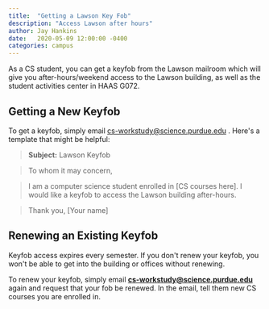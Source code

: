 ```yaml
---
title:  "Getting a Lawson Key Fob"
description: "Access Lawson after hours"
author: Jay Hankins
date:   2020-05-09 12:00:00 -0400
categories: campus
---
```


As a CS student, you can get a keyfob from the Lawson mailroom which will give you after-hours/weekend access to the Lawson building, as well as the student activities center in HAAS G072.

## Getting a New Keyfob
To get a keyfob, simply email cs-workstudy@science.purdue.edu . Here's a template that might be helpful:

> **Subject:** Lawson Keyfob

> To whom it may concern,

> I am a computer science student enrolled in [CS courses here]. I would like a keyfob to access the Lawson building after-hours.

> Thank you, [Your name]

## Renewing an Existing Keyfob

Keyfob access expires every semester. If you don't renew your keyfob, you won't be able to get into the building or offices without renewing.

To renew your keyfob, simply email **cs-workstudy@science.purdue.edu** again and request that your fob be renewed. In the email, tell them new CS courses you are enrolled in.